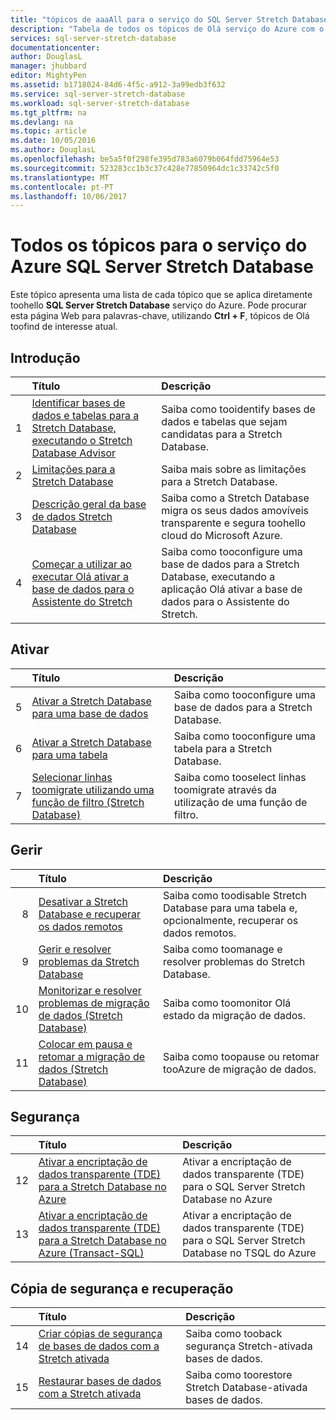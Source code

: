 ```yaml
---
title: "tópicos de aaaAll para o serviço do SQL Server Stretch Database | Microsoft Docs"
description: "Tabela de todos os tópicos de Olá serviço do Azure com o nome de SQL Server Stretch Database que existem num http://azure.microsoft.com/documentation/articles/, título e descrição."
services: sql-server-stretch-database
documentationcenter: 
author: DouglasL
manager: jhubbard
editor: MightyPen
ms.assetid: b1718024-84d6-4f5c-a912-3a99edb3f632
ms.service: sql-server-stretch-database
ms.workload: sql-server-stretch-database
ms.tgt_pltfrm: na
ms.devlang: na
ms.topic: article
ms.date: 10/05/2016
ms.author: DouglasL
ms.openlocfilehash: be5a5f0f298fe395d783a6079b064fdd75964e53
ms.sourcegitcommit: 523283cc1b3c37c428e77850964dc1c33742c5f0
ms.translationtype: MT
ms.contentlocale: pt-PT
ms.lasthandoff: 10/06/2017
---
```

# <a name="all-topics-for-azure-sql-server-stretch-database-service"></a>Todos os tópicos para o serviço do Azure SQL Server Stretch Database
Este tópico apresenta uma lista de cada tópico que se aplica diretamente toohello **SQL Server Stretch Database** serviço do Azure. Pode procurar esta página Web para palavras-chave, utilizando **Ctrl + F**, tópicos de Olá toofind de interesse atual.

## <a name="get-started"></a>Introdução
| &nbsp; | Título | Descrição |
| ---:|:--- |:--- |
| 1 |[Identificar bases de dados e tabelas para a Stretch Database, executando o Stretch Database Advisor](sql-server-stretch-database-identify-databases.md) |Saiba como tooidentify bases de dados e tabelas que sejam candidatas para a Stretch Database. |
| 2 |[Limitações para a Stretch Database](sql-server-stretch-database-limitations.md) |Saiba mais sobre as limitações para a Stretch Database. |
| 3 |[Descrição geral da base de dados Stretch Database](sql-server-stretch-database-overview.md) |Saiba como a Stretch Database migra os seus dados amovíveis transparente e segura toohello cloud do Microsoft Azure. |
| 4 |[Começar a utilizar ao executar Olá ativar a base de dados para o Assistente do Stretch](sql-server-stretch-database-wizard.md) |Saiba como tooconfigure uma base de dados para a Stretch Database, executando a aplicação Olá ativar a base de dados para o Assistente do Stretch. |

## <a name="enable"></a>Ativar
| &nbsp; | Título | Descrição |
| ---:|:--- |:--- |
| 5 |[Ativar a Stretch Database para uma base de dados](sql-server-stretch-database-enable-database.md) |Saiba como tooconfigure uma base de dados para a Stretch Database. |
| 6 |[Ativar a Stretch Database para uma tabela](sql-server-stretch-database-enable-table.md) |Saiba como tooconfigure uma tabela para a Stretch Database. |
| 7 |[Selecionar linhas toomigrate utilizando uma função de filtro (Stretch Database)](sql-server-stretch-database-predicate-function.md) |Saiba como tooselect linhas toomigrate através da utilização de uma função de filtro. |

## <a name="manage"></a>Gerir
| &nbsp; | Título | Descrição |
| ---:|:--- |:--- |
| 8 |[Desativar a Stretch Database e recuperar os dados remotos](sql-server-stretch-database-disable.md) |Saiba como toodisable Stretch Database para uma tabela e, opcionalmente, recuperar os dados remotos. |
| 9 |[Gerir e resolver problemas da Stretch Database](sql-server-stretch-database-manage.md) |Saiba como toomanage e resolver problemas do Stretch Database. |
| 10 |[Monitorizar e resolver problemas de migração de dados (Stretch Database)](sql-server-stretch-database-monitor.md) |Saiba como toomonitor Olá estado da migração de dados. |
| 11 |[Colocar em pausa e retomar a migração de dados (Stretch Database)](sql-server-stretch-database-pause.md) |Saiba como toopause ou retomar tooAzure de migração de dados. |

## <a name="security"></a>Segurança
| &nbsp; | Título | Descrição |
| ---:|:--- |:--- |
| 12 |[Ativar a encriptação de dados transparente (TDE) para a Stretch Database no Azure](sql-server-stretch-database-encryption-tde.md) |Ativar a encriptação de dados transparente (TDE) para o SQL Server Stretch Database no Azure |
| 13 |[Ativar a encriptação de dados transparente (TDE) para a Stretch Database no Azure (Transact-SQL)](sql-server-stretch-database-tde-tsql.md) |Ativar a encriptação de dados transparente (TDE) para o SQL Server Stretch Database no TSQL do Azure |

## <a name="backup-and-recovery"></a>Cópia de segurança e recuperação
| &nbsp; | Título | Descrição |
| ---:|:--- |:--- |
| 14 |[Criar cópias de segurança de bases de dados com a Stretch ativada](sql-server-stretch-database-backup.md) |Saiba como tooback segurança Stretch\-ativada bases de dados. |
| 15 |[Restaurar bases de dados com a Stretch ativada](sql-server-stretch-database-restore.md) |Saiba como toorestore Stretch Database\-ativada bases de dados. |

